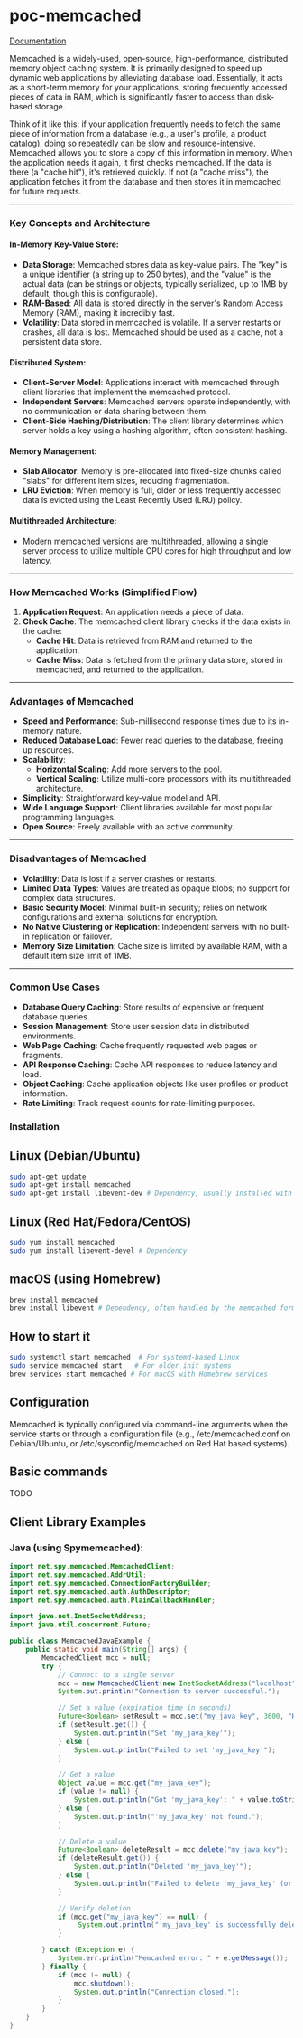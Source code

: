 # poc-memcached
[Documentation](https://docs.memcached.org/)

Memcached is a widely-used, open-source, high-performance, distributed memory object caching system. It is primarily designed to speed up dynamic web applications by alleviating database load. Essentially, it acts as a short-term memory for your applications, storing frequently accessed pieces of data in RAM, which is significantly faster to access than disk-based storage.

Think of it like this: if your application frequently needs to fetch the same piece of information from a database (e.g., a user's profile, a product catalog), doing so repeatedly can be slow and resource-intensive. Memcached allows you to store a copy of this information in memory. When the application needs it again, it first checks memcached. If the data is there (a "cache hit"), it's retrieved quickly. If not (a "cache miss"), the application fetches it from the database and then stores it in memcached for future requests.

---

### Key Concepts and Architecture

#### In-Memory Key-Value Store:
- **Data Storage**: Memcached stores data as key-value pairs. The "key" is a unique identifier (a string up to 250 bytes), and the "value" is the actual data (can be strings or objects, typically serialized, up to 1MB by default, though this is configurable).
- **RAM-Based**: All data is stored directly in the server's Random Access Memory (RAM), making it incredibly fast.
- **Volatility**: Data stored in memcached is volatile. If a server restarts or crashes, all data is lost. Memcached should be used as a cache, not a persistent data store.

#### Distributed System:
- **Client-Server Model**: Applications interact with memcached through client libraries that implement the memcached protocol.
- **Independent Servers**: Memcached servers operate independently, with no communication or data sharing between them.
- **Client-Side Hashing/Distribution**: The client library determines which server holds a key using a hashing algorithm, often consistent hashing.

#### Memory Management:
- **Slab Allocator**: Memory is pre-allocated into fixed-size chunks called "slabs" for different item sizes, reducing fragmentation.
- **LRU Eviction**: When memory is full, older or less frequently accessed data is evicted using the Least Recently Used (LRU) policy.

#### Multithreaded Architecture:
- Modern memcached versions are multithreaded, allowing a single server process to utilize multiple CPU cores for high throughput and low latency.

---

### How Memcached Works (Simplified Flow)
1. **Application Request**: An application needs a piece of data.
2. **Check Cache**: The memcached client library checks if the data exists in the cache:
   - **Cache Hit**: Data is retrieved from RAM and returned to the application.
   - **Cache Miss**: Data is fetched from the primary data store, stored in memcached, and returned to the application.

---

### Advantages of Memcached
- **Speed and Performance**: Sub-millisecond response times due to its in-memory nature.
- **Reduced Database Load**: Fewer read queries to the database, freeing up resources.
- **Scalability**:
  - **Horizontal Scaling**: Add more servers to the pool.
  - **Vertical Scaling**: Utilize multi-core processors with its multithreaded architecture.
- **Simplicity**: Straightforward key-value model and API.
- **Wide Language Support**: Client libraries available for most popular programming languages.
- **Open Source**: Freely available with an active community.

---

### Disadvantages of Memcached
- **Volatility**: Data is lost if a server crashes or restarts.
- **Limited Data Types**: Values are treated as opaque blobs; no support for complex data structures.
- **Basic Security Model**: Minimal built-in security; relies on network configurations and external solutions for encryption.
- **No Native Clustering or Replication**: Independent servers with no built-in replication or failover.
- **Memory Size Limitation**: Cache size is limited by available RAM, with a default item size limit of 1MB.

---

### Common Use Cases
- **Database Query Caching**: Store results of expensive or frequent database queries.
- **Session Management**: Store user session data in distributed environments.
- **Web Page Caching**: Cache frequently requested web pages or fragments.
- **API Response Caching**: Cache API responses to reduce latency and load.
- **Object Caching**: Cache application objects like user profiles or product information.
- **Rate Limiting**: Track request counts for rate-limiting purposes.


### Installation

## Linux (Debian/Ubuntu)
``` bash
sudo apt-get update
sudo apt-get install memcached
sudo apt-get install libevent-dev # Dependency, usually installed with memcached
```

## Linux (Red Hat/Fedora/CentOS)
``` bash
sudo yum install memcached
sudo yum install libevent-devel # Dependency
```

## macOS (using Homebrew)
``` bash
brew install memcached
brew install libevent # Dependency, often handled by the memcached formula
```

## How to start it
``` bash
sudo systemctl start memcached  # For systemd-based Linux
sudo service memcached start   # For older init systems
brew services start memcached # For macOS with Homebrew services

```

## Configuration

Memcached is typically configured via command-line arguments when the service starts or through a configuration file (e.g., /etc/memcached.conf on Debian/Ubuntu, or /etc/sysconfig/memcached on Red Hat based systems).


## Basic commands
TODO


## Client Library Examples

### Java (using Spymemcached):

``` java
import net.spy.memcached.MemcachedClient;
import net.spy.memcached.AddrUtil;
import net.spy.memcached.ConnectionFactoryBuilder;
import net.spy.memcached.auth.AuthDescriptor;
import net.spy.memcached.auth.PlainCallbackHandler;

import java.net.InetSocketAddress;
import java.util.concurrent.Future;

public class MemcachedJavaExample {
    public static void main(String[] args) {
        MemcachedClient mcc = null;
        try {
            // Connect to a single server
            mcc = new MemcachedClient(new InetSocketAddress("localhost", 11211));
            System.out.println("Connection to server successful.");

            // Set a value (expiration time in seconds)
            Future<Boolean> setResult = mcc.set("my_java_key", 3600, "Hello from Java!");
            if (setResult.get()) {
                System.out.println("Set 'my_java_key'");
            } else {
                System.out.println("Failed to set 'my_java_key'");
            }

            // Get a value
            Object value = mcc.get("my_java_key");
            if (value != null) {
                System.out.println("Got 'my_java_key': " + value.toString());
            } else {
                System.out.println("'my_java_key' not found.");
            }

            // Delete a value
            Future<Boolean> deleteResult = mcc.delete("my_java_key");
            if (deleteResult.get()) {
                System.out.println("Deleted 'my_java_key'");
            } else {
                System.out.println("Failed to delete 'my_java_key' (or key didn't exist).");
            }

            // Verify deletion
            if (mcc.get("my_java_key") == null) {
                 System.out.println("'my_java_key' is successfully deleted.");
            }

        } catch (Exception e) {
            System.err.println("Memcached error: " + e.getMessage());
        } finally {
            if (mcc != null) {
                mcc.shutdown();
                System.out.println("Connection closed.");
            }
        }
    }
}

```

